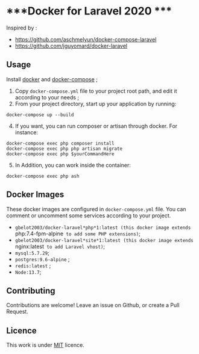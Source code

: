 # ***Docker for Laravel 2020 ***

Inspired by :

* <https://github.com/aschmelyun/docker-compose-laravel>
* <https://github.com/jguyomard/docker-laravel>

## Usage

Install [docker](https://docs.docker.com/engine/installation/) and [docker-compose](https://docs.docker.com/compose/install/) ;

1. Copy `docker-compose.yml` file to your project root path, and edit it according to your needs ;
2. From your project directory, start up your application by running:

```
docker-compose up --build 
```

4. If you want, you can run composer or artisan through docker. For instance:

```
docker-compose exec php composer install
docker-compose exec php php artisan migrate
docker-compose exec php $yourCommandHere
```

5.  In Addition, you can work inside the container:

```
docker-compose exec php ash
```

## Docker Images

These docker images are configured in `docker-compose.yml` file. You can comment or uncomment some services according to your project.

* `gbelot2003/docker-laravel*php*1:latest (this docker image extends `php:7.4-fpm-alpine` to add some PHP extensions)`;
* `gbelot2003/docker-laravel*site*1:latest (this docker image extends `nginx:latest` to add Laravel vhost)`;
* `mysql:5.7.29`;
* `postgres:9.6-alpine` ;
* `redis:latest` ;
* `Node:13.7`;

## Contributing

Contributions are welcome! Leave an issue on Github, or create a Pull Request.

## Licence

This work is under [MIT](https://github.com/jguyomard/docker-laravel/blob/master/LICENCE) licence.
